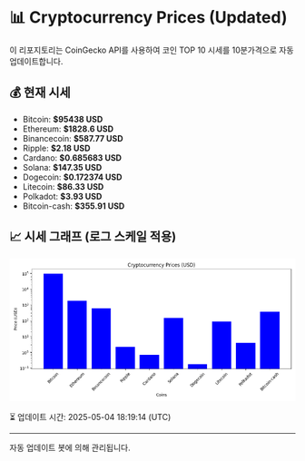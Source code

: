 
# 📊 Cryptocurrency Prices (Updated)

이 리포지토리는 CoinGecko API를 사용하여 코인 TOP 10 시세를 10분가격으로 자동 업데이트합니다.

## 💰 현재 시세
- Bitcoin: **$95438 USD**
- Ethereum: **$1828.6 USD**
- Binancecoin: **$587.77 USD**
- Ripple: **$2.18 USD**
- Cardano: **$0.685683 USD**
- Solana: **$147.35 USD**
- Dogecoin: **$0.172374 USD**
- Litecoin: **$86.33 USD**
- Polkadot: **$3.93 USD**
- Bitcoin-cash: **$355.91 USD**

## 📈 시세 그래프 (로그 스케일 적용)
![Crypto Prices](crypto_prices.png)

⏳ 업데이트 시간: 2025-05-04 18:19:14 (UTC)

---
자동 업데이트 봇에 의해 관리됩니다.
